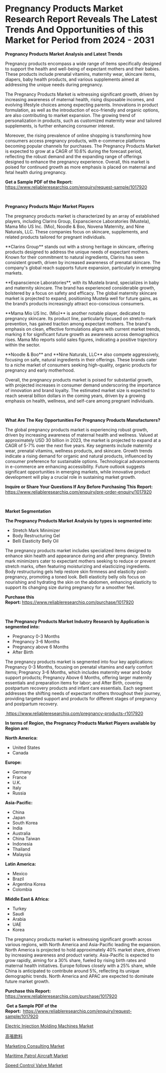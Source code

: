 <p><h1>Pregnancy Products Market Research Report Reveals The Latest Trends And Opportunities of this Market for Period from 2024 - 2031</h1></p><p><strong>Pregnancy Products Market Analysis and Latest Trends</strong></p>
<p><p>Pregnancy products encompass a wide range of items specifically designed to support the health and well-being of expectant mothers and their babies. These products include prenatal vitamins, maternity wear, skincare items, diapers, baby health products, and various supplements aimed at addressing the unique needs during pregnancy.</p><p>The Pregnancy Products Market is witnessing significant growth, driven by increasing awareness of maternal health, rising disposable incomes, and evolving lifestyle choices among expecting parents. Innovations in product formulation, as well as the introduction of eco-friendly and organic options, are also contributing to market expansion. The growing trend of personalization in products, such as customized maternity wear and tailored supplements, is further enhancing consumer interest.</p><p>Moreover, the rising prevalence of online shopping is transforming how consumers access pregnancy products, with e-commerce platforms becoming popular channels for purchases. The Pregnancy Products Market is expected to grow at a CAGR of 10.6% during the forecast period, reflecting the robust demand and the expanding range of offerings designed to enhance the pregnancy experience. Overall, this market is poised for continued growth as more emphasis is placed on maternal and fetal health during pregnancy.</p></p>
<p><strong>Get a Sample PDF of the Report:&nbsp;</strong> <a href="https://www.reliableresearchiq.com/enquiry/request-sample/1017920?utm_campaign=101&utm_medium=2&utm_source=Github&utm_content=ia&utm_term=17112024&utm_id=pregnancy-products">https://www.reliableresearchiq.com/enquiry/request-sample/1017920</a></p>
<p>&nbsp;</p>
<p><strong>Pregnancy Products Major Market Players</strong></p>
<p><p>The pregnancy products market is characterized by an array of established players, including Clarins Group, Expanscience Laboratories (Mustela), Mama Mio US Inc. (Mio), Noodle & Boo, Novena Maternity, and Nine Naturals, LLC. These companies focus on skincare, supplements, and related products tailored for pregnant individuals.</p><p>**Clarins Group** stands out with a strong heritage in skincare, offering products designed to address the unique needs of expectant mothers. Known for their commitment to natural ingredients, Clarins has seen consistent growth, driven by increased awareness of prenatal skincare. The company's global reach supports future expansion, particularly in emerging markets.</p><p>**Expanscience Laboratories**, with its Mustela brand, specializes in baby and maternity skincare. The brand has experienced considerable growth, bolstered by a focus on safety and efficacy. The global maternity skincare market is projected to expand, positioning Mustela well for future gains, as the brand’s products increasingly attract eco-conscious consumers.</p><p>**Mama Mio US Inc. (Mio)** is another notable player, dedicated to pregnancy skincare. Its product line, particularly focused on stretch-mark prevention, has gained traction among expectant mothers. The brand's emphasis on clean, effective formulations aligns with current market trends, marking it for significant future growth as awareness across demographics rises. Mama Mio reports solid sales figures, indicating a positive trajectory within the sector.</p><p>**Noodle & Boo** and **Nine Naturals, LLC** also compete aggressively, focusing on safe, natural ingredients in their offerings. These brands cater to a niche market of consumers seeking high-quality, organic products for pregnancy and early motherhood. </p><p>Overall, the pregnancy products market is poised for substantial growth, with projected increases in consumer demand underscoring the importance of innovation and brand loyalty. The estimated market size is expected to reach several billion dollars in the coming years, driven by a growing emphasis on health, wellness, and self-care among pregnant individuals.</p></p>
<p>&nbsp;</p>
<p><strong>What Are The Key Opportunities For Pregnancy Products Manufacturers?</strong></p>
<p><p>The global pregnancy products market is experiencing robust growth, driven by increasing awareness of maternal health and wellness. Valued at approximately USD 30 billion in 2023, the market is projected to expand at a CAGR of 5-7% over the next five years. Key segments include maternity wear, prenatal vitamins, wellness products, and skincare. Growth trends indicate a rising demand for organic and natural products, influenced by consumer preference for sustainable options. Technological advancements in e-commerce are enhancing accessibility. Future outlook suggests significant opportunities in emerging markets, while innovative product development will play a crucial role in sustaining market growth.</p></p>
<p><strong>Inquire or Share Your Questions If Any Before Purchasing This Report:</strong> <a href="https://www.reliableresearchiq.com/enquiry/pre-order-enquiry/1017920?utm_campaign=101&utm_medium=2&utm_source=Github&utm_content=ia&utm_term=17112024&utm_id=pregnancy-products">https://www.reliableresearchiq.com/enquiry/pre-order-enquiry/1017920</a></p>
<p>&nbsp;</p>
<p><strong>Market Segmentation</strong></p>
<p><strong>The Pregnancy Products Market Analysis by types is segmented into:</strong></p>
<p><ul><li>Stretch Mark Minimizer</li><li>Body Restructuring Gel</li><li>Belli Elasticity Belly Oil</li></ul></p>
<p><p>The pregnancy products market includes specialized items designed to enhance skin health and appearance during and after pregnancy. Stretch mark minimizers cater to expectant mothers seeking to reduce or prevent stretch marks, often featuring moisturizing and elasticizing ingredients. Body restructuring gels help restore skin firmness and elasticity post-pregnancy, promoting a toned look. Belli elasticity belly oils focus on nourishing and hydrating the skin on the abdomen, enhancing elasticity to support its changing size during pregnancy for a smoother feel.</p></p>
<p><strong>Purchase this Report:&nbsp;</strong><a href="https://www.reliableresearchiq.com/purchase/1017920?utm_campaign=101&utm_medium=2&utm_source=Github&utm_content=ia&utm_term=17112024&utm_id=pregnancy-products">https://www.reliableresearchiq.com/purchase/1017920</a></p>
<p>&nbsp;</p>
<p><strong>The Pregnancy Products Market Industry Research by Application is segmented into:</strong></p>
<p><ul><li>Pregnancy 0-3 Months</li><li>Pregnancy 3-6 Months</li><li>Pregnancy above 6 Months</li><li>After Birth</li></ul></p>
<p><p>The pregnancy products market is segmented into four key applications: Pregnancy 0-3 Months, focusing on prenatal vitamins and early comfort items; Pregnancy 3-6 Months, which includes maternity wear and body support products; Pregnancy Above 6 Months, offering larger maternity essentials and preparation items for labor; and After Birth, covering postpartum recovery products and infant care essentials. Each segment addresses the shifting needs of expectant mothers throughout their journey, providing targeted support and products for different stages of pregnancy and postpartum recovery.</p></p>
<p><a href="https://www.reliableresearchiq.com/pregnancy-products-r1017920?utm_campaign=101&utm_medium=2&utm_source=Github&utm_content=ia&utm_term=17112024&utm_id=pregnancy-products">&nbsp;https://www.reliableresearchiq.com/pregnancy-products-r1017920</a></p>
<p><strong>In terms of Region, the Pregnancy Products Market Players available by Region are:</strong></p>
<p>
    <p> <strong> North America: </strong>
        <ul>
            <li>United States</li>
            <li>Canada</li>
        </ul>
        </p> 
    <p> <strong> Europe: </strong>
        <ul>
            <li>Germany</li>
            <li>France</li>
            <li>U.K.</li>
            <li>Italy</li>
            <li>Russia</li>
        </ul>
        </p> 
    <p> <strong> Asia-Pacific: </strong>
        <ul>
            <li>China</li>
            <li>Japan</li>
            <li>South Korea</li>
            <li>India</li>
            <li>Australia</li>
            <li>China Taiwan</li>
            <li>Indonesia</li>
            <li>Thailand</li>
            <li>Malaysia</li>
        </ul>
        </p> 
    <p> <strong> Latin America: </strong>
        <ul>
            <li>Mexico</li>
            <li>Brazil</li>
            <li>Argentina Korea</li>
            <li>Colombia</li>
        </ul>
        </p> 
    <p> <strong> Middle East & Africa: </strong>
        <ul>
            <li>Turkey</li>
            <li>Saudi</li>
            <li>Arabia</li>
            <li>UAE</li>
            <li>Korea</li>
        </ul>
    </p>
    </p>
<p><p>The pregnancy products market is witnessing significant growth across various regions, with North America and Asia-Pacific leading the expansion. North America is projected to hold approximately 40% market share, driven by increasing awareness and product variety. Asia-Pacific is expected to grow rapidly, aiming for a 30% share, fueled by rising birth rates and maternal health initiatives. Europe follows closely with a 25% share, while China is anticipated to contribute around 5%, reflecting its unique demographic trends. North America and APAC are expected to dominate future market growth.</p></p>
<p><strong>Purchase this Report: </strong><a href="https://www.reliableresearchiq.com/purchase/1017920?utm_campaign=101&utm_medium=2&utm_source=Github&utm_content=ia&utm_term=17112024&utm_id=pregnancy-products">https://www.reliableresearchiq.com/purchase/1017920</a></p>
<p>&nbsp;<strong>Get a Sample PDF of the Report:&nbsp;&nbsp;</strong><a href="https://www.reliableresearchiq.com/enquiry/request-sample/1017920?utm_campaign=101&utm_medium=2&utm_source=Github&utm_content=ia&utm_term=17112024&utm_id=pregnancy-products">https://www.reliableresearchiq.com/enquiry/request-sample/1017920</a></p>
<p><strong></strong></p>
<p><p><a href="https://www.linkedin.com/pulse/digital-transformation-electric-injection-molding-machines-hkade?utm_campaign=101&utm_medium=2&utm_source=Github&utm_content=ia&utm_term=17112024&utm_id=pregnancy-products">Electric Injection Molding Machines Market</a></p><p><a href="https://github.com/lababdou/Market-Research-Report-List-6/blob/main/282530924474.md?utm_campaign=101&utm_medium=2&utm_source=Github&utm_content=ia&utm_term=17112024&utm_id=pregnancy-products">高張飲料</a></p><p><a href="https://issuu.com/reportprime-2/docs/marketing-consulting-market-size-20_652a887d17ab35?utm_campaign=101&utm_medium=2&utm_source=Github&utm_content=ia&utm_term=17112024&utm_id=pregnancy-products">Marketing Consulting Market</a></p><p><a href="https://issuu.com/reportprime-2/docs/maritime-patrol-aircraft-market-siz_8e5eae50e53d33?utm_campaign=101&utm_medium=2&utm_source=Github&utm_content=ia&utm_term=17112024&utm_id=pregnancy-products">Maritime Patrol Aircraft Market</a></p><p><a href="https://www.linkedin.com/pulse/global-speed-control-valve-industry-analysis-share-growth-wjyte?utm_campaign=101&utm_medium=2&utm_source=Github&utm_content=ia&utm_term=17112024&utm_id=pregnancy-products">Speed Control Valve Market</a></p></p>